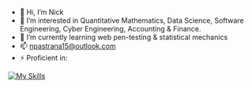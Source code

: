 - 👋 Hi, I’m Nick
- 👀 I’m interested in Quantitative Mathematics, Data Science, Software Engineering, Cyber Engineering, Accounting & Finance.
- 🌱 I’m currently learning web pen-testing & statistical mechanics
- 📫 npastrana15@outlook.com
- ⚡ Proficient in:

[![My Skills](https://skillicons.dev/icons?i=aws,azure,gcp,py,rust,java,ts,js,linux,c,cs,cpp,bash,r,solidity,pytorch,sklearn,tensorflow,git,kotlin,kali,nix,powershell,flask,jquery,lua,matlab,postgres,mysql,opencv,powershell,debian,ubuntu,postman,pycharm,selenium,solidity,qt,svg,nodejs,threejs,react,vscode,vim,neovim,vite,wasm,materialui,wordpress,figma,yarn,cloudflare,django,docker,kubernetes,kafka,dotnet,windows,dynamodb,gmail,graphql,idea,ipfs,bevy,css,html,blender,ae,au,ps&perline=10)](https://skillicons.dev)

